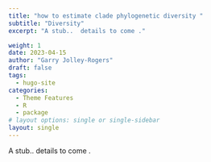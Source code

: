 ```yaml
---
title: "how to estimate clade phylogenetic diversity "
subtitle: "Diversity"
excerpt: "A stub..  details to come ."

weight: 1 
date: 2023-04-15
author: "Garry Jolley-Rogers"
draft: false
tags:
  - hugo-site
categories:
  - Theme Features
  - R
  - package
# layout options: single or single-sidebar
layout: single
---
```

A stub..  details to come .